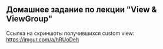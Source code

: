 ## Домашнее задание по лекции "View & ViewGroup"

Ссылка на скриншоты получившихся custom view: https://imgur.com/a/hRUoDeh